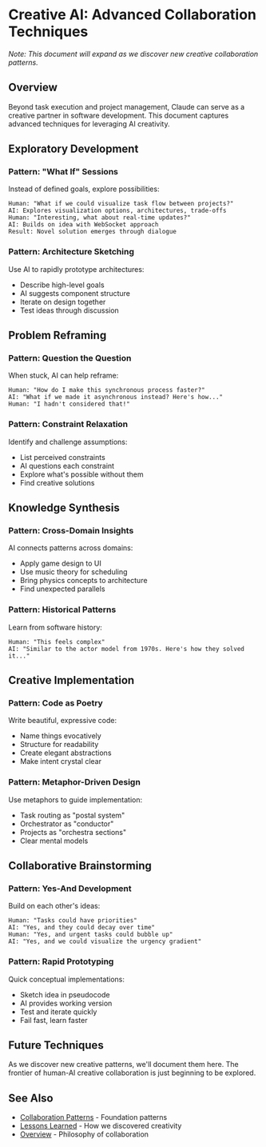 # Creative AI: Advanced Collaboration Techniques

*Note: This document will expand as we discover new creative collaboration patterns.*

## Overview

Beyond task execution and project management, Claude can serve as a creative partner in software development. This document captures advanced techniques for leveraging AI creativity.

## Exploratory Development

### Pattern: "What If" Sessions
Instead of defined goals, explore possibilities:
```
Human: "What if we could visualize task flow between projects?"
AI: Explores visualization options, architectures, trade-offs
Human: "Interesting, what about real-time updates?"
AI: Builds on idea with WebSocket approach
Result: Novel solution emerges through dialogue
```

### Pattern: Architecture Sketching
Use AI to rapidly prototype architectures:
- Describe high-level goals
- AI suggests component structure
- Iterate on design together
- Test ideas through discussion

## Problem Reframing

### Pattern: Question the Question
When stuck, AI can help reframe:
```
Human: "How do I make this synchronous process faster?"
AI: "What if we made it asynchronous instead? Here's how..."
Human: "I hadn't considered that!"
```

### Pattern: Constraint Relaxation
Identify and challenge assumptions:
- List perceived constraints
- AI questions each constraint
- Explore what's possible without them
- Find creative solutions

## Knowledge Synthesis

### Pattern: Cross-Domain Insights
AI connects patterns across domains:
- Apply game design to UI
- Use music theory for scheduling
- Bring physics concepts to architecture
- Find unexpected parallels

### Pattern: Historical Patterns
Learn from software history:
```
Human: "This feels complex"
AI: "Similar to the actor model from 1970s. Here's how they solved it..."
```

## Creative Implementation

### Pattern: Code as Poetry
Write beautiful, expressive code:
- Name things evocatively
- Structure for readability
- Create elegant abstractions
- Make intent crystal clear

### Pattern: Metaphor-Driven Design
Use metaphors to guide implementation:
- Task routing as "postal system"
- Orchestrator as "conductor"
- Projects as "orchestra sections"
- Clear mental models

## Collaborative Brainstorming

### Pattern: Yes-And Development
Build on each other's ideas:
```
Human: "Tasks could have priorities"
AI: "Yes, and they could decay over time"
Human: "Yes, and urgent tasks could bubble up"
AI: "Yes, and we could visualize the urgency gradient"
```

### Pattern: Rapid Prototyping
Quick conceptual implementations:
- Sketch idea in pseudocode
- AI provides working version
- Test and iterate quickly
- Fail fast, learn faster

## Future Techniques

As we discover new creative patterns, we'll document them here. The frontier of human-AI creative collaboration is just beginning to be explored.

## See Also

- [Collaboration Patterns](./patterns.md) - Foundation patterns
- [Lessons Learned](./lessons-learned.md) - How we discovered creativity
- [Overview](./overview.md) - Philosophy of collaboration